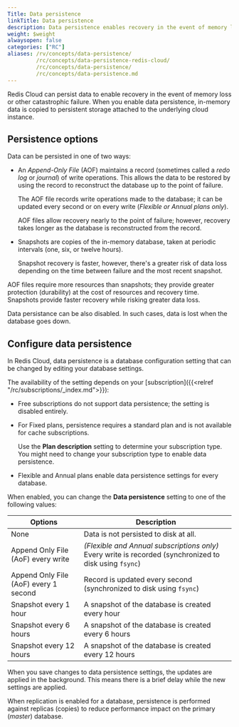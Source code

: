 ```yaml
---
Title: Data persistence
linkTitle: Data persistence
description: Data persistence enables recovery in the event of memory loss or other catastrophic failure.  Here, you learn data persistence options, when they're available, and how to apply specific settings to individual databases. 
weight: $weight
alwaysopen: false
categories: ["RC"]
aliases: /rv/concepts/data-persistence/
         /rc/concepts/data-persistence-redis-cloud/
         /rc/concepts/data-persistence/         
         /rc/concepts/data-persistence.md        
---
```

Redis Cloud can persist data to enable recovery in the event of memory loss or other catastrophic failure.  When you enable data persistence, in-memory data is copied to persistent storage attached to the underlying cloud instance.

## Persistence options

Data can be persisted in one of two ways:

- An _Append-Only File_ (AOF) maintains a record (sometimes called a _redo log_ or _journal_) of write operations.  This allows the data to be restored by using the record to reconstruct the database up to the point of failure.

    The AOF file records write operations made to the database; it can be updated every second or on every write (_Flexible or Annual plans only_).  

    AOF files allow recovery nearly to the point of failure; however, recovery takes longer as the database is reconstructed from the record.

- Snapshots are copies of the in-memory database, taken at periodic intervals (one, six, or twelve hours).  

    Snapshot recovery is faster, however, there's a greater risk of data loss depending on the time between failure and the most recent snapshot.
    
AOF files require more resources than snapshots; they provide greater protection (durability) at the cost of resources and recovery time.  Snapshots provide faster recovery while risking greater data loss.

Data persistance can be also disabled.  In such cases, data is lost when the database goes down.

## Configure data persistence 

In Redis Cloud, data persistence is a database configuration setting that can be changed by editing your database settings.

The availability of the setting depends on your [subscription]({{<relref "/rc/subscriptions/_index.md">}}):

- Free subscriptions do not support data persistence; the setting is disabled entirely.

- For Fixed plans, persistence requires a standard plan and is not available for cache subscriptions.

    Use the **Plan description** setting to determine your subscription type.  You might need to change your subscription type to enable data persistence.

- Flexible and Annual plans enable data persistence settings for every database.

When enabled, you can change the **Data persistence** setting to one of the following values:

| **Options** | **Description** |
|------------|-----------------|
|  None | Data is not persisted to disk at all. |
|  Append Only File (AoF) every write | _(Flexible and Annual subscriptions only)_ Every write is recorded (synchronized to disk using `fsync`) |
|  Append Only File (AoF) every 1 second | Record is updated every second (synchronized to disk using `fsync`)|
|  Snapshot every 1 hour | A snapshot of the database is created every hour |
|  Snapshot every 6 hours | A snapshot of the database is created every 6 hours |
|  Snapshot every 12 hours | A snapshot of the database is created every 12 hours |

When you save changes to data persistence settings, the updates are applied in the background.  This means there is a brief delay while the new settings are applied.

When replication is enabled for a database, persistence is performed against replicas (copies) to reduce performance impact on the primary (_master_) database. 

